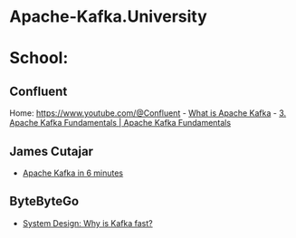 # Apache-Kafka.University
# School:
## Confluent
Home: https://www.youtube.com/@Confluent - [What is Apache Kafka](https://youtu.be/06iRM1Ghr1k) - [3. Apache Kafka Fundamentals | Apache Kafka Fundamentals](https://youtu.be/B5j3uNBH8X4)

## James Cutajar
- [Apache Kafka in 6 minutes](https://youtu.be/Ch5VhJzaoaI)

## ByteByteGo
- [System Design: Why is Kafka fast?](https://youtu.be/UNUz1-msbOM)
